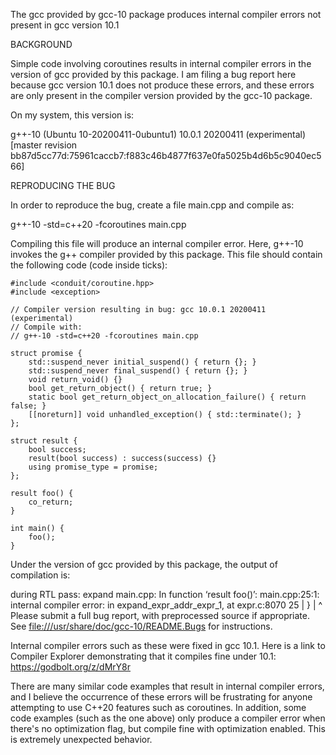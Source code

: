 The gcc provided by gcc-10 package produces internal compiler errors not present in gcc version 10.1

BACKGROUND

Simple code involving coroutines results in internal compiler errors in the version of gcc provided by this package. I am filing a bug report here because gcc version 10.1 does not produce these errors, and these errors are only present in the compiler version provided by the gcc-10 package.

On my system, this version is:

 g++-10 (Ubuntu 10-20200411-0ubuntu1) 10.0.1 20200411 (experimental) [master revision bb87d5cc77d:75961caccb7:f883c46b4877f637e0fa5025b4d6b5c9040ec566]

REPRODUCING THE BUG

In order to reproduce the bug, create a file main.cpp and compile as:

g++-10 -std=c++20 -fcoroutines main.cpp

Compiling this file will produce an internal compiler error. Here, g++-10 invokes the g++ compiler provided by this package. This file should contain the following code (code inside ticks):
```
#include <conduit/coroutine.hpp>
#include <exception>

// Compiler version resulting in bug: gcc 10.0.1 20200411 (experimental) 
// Compile with:
// g++-10 -std=c++20 -fcoroutines main.cpp

struct promise {
    std::suspend_never initial_suspend() { return {}; }
    std::suspend_never final_suspend() { return {}; }
    void return_void() {}
    bool get_return_object() { return true; }
    static bool get_return_object_on_allocation_failure() { return false; }
    [[noreturn]] void unhandled_exception() { std::terminate(); }
};

struct result {
    bool success;
    result(bool success) : success(success) {}
    using promise_type = promise;
};

result foo() {
    co_return; 
}

int main() {
    foo();
}
```

Under the version of gcc provided by this package, the output of compilation is:

during RTL pass: expand
main.cpp: In function ‘result foo()’:
main.cpp:25:1: internal compiler error: in expand_expr_addr_expr_1, at expr.c:8070
   25 | }
      | ^
Please submit a full bug report,
with preprocessed source if appropriate.
See <file:///usr/share/doc/gcc-10/README.Bugs> for instructions.

Internal compiler errors such as these were fixed in gcc 10.1. Here is a link to Compiler Explorer demonstrating that it compiles fine under 10.1: https://godbolt.org/z/dMrY8r

There are many similar code examples that result in internal compiler errors, and I believe the occurrence of these errors will be frustrating for anyone attempting to use C++20 features such as coroutines. In addition, some code examples (such as the one above) only produce a compiler error when there's no optimization flag, but compile fine with optimization enabled. This is extremely unexpected behavior. 

